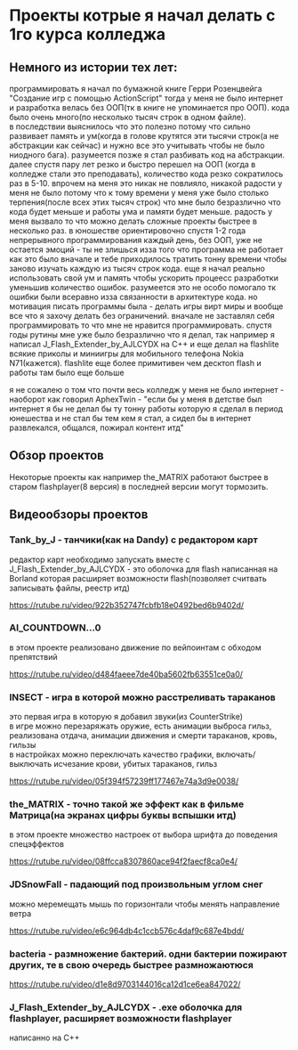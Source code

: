 # Проекты котрые я начал делать с 1го курса колледжа

## Немного из истории тех лет:

программировать я начал по бумажной книге Герри Розенцвейга "Создание игр с помощью ActionScript"
тогда у меня не было интернет и разработка велась без ООП(тк в книге не упоминается про ООП). кода было очень много(по несколько тысяч строк в одном файле).  
в последствии выяснилось что это полезно потому что сильно развивает память и ум(когда в голове крутятся эти тысячи строк(а не абстракции как сейчас) и нужно все это учитывать чтобы не было ниодного бага). разумеется позже я стал разбивать код на абстракции. далее спустя пару лет резко и быстро перешел на ООП (когда в колледже стали это преподавать), количество кода резко сократилось раз в 5-10. впрочем на меня это никак не повлияло, никакой радости у меня не было потому что к тому времени у меня уже было столько терпения(после всех этих тысяч строк) что мне было безразлично что кода будет меньше и работы ума и памяти будет меньше. радость у меня вызвало то что можно делать сложные проекты быстрее в несколько раз. в юношестве ориентировочно спустя 1-2 года непрерывного программирования каждый день, без ООП, уже не остается эмоций - ты не злишься изза того что программа не работает как это было вначале и тебе приходилось тратить тонну времени чтобы заново изучать каждую из тысяч строк кода. еще я начал реально использовать свой ум и память чтобы ускорить процеесс разработки уменьшив количество ошибок. разумеется это не особо помогало тк ошибки были всеравно изза связанности в архитектуре кода. но мотивация писать программы была - делать игры вирт миры и вообще все что я захочу делать без ограничений. вначале не заставлял себя программировать то что мне не нравится программировать. спустя годы рутины мне уже было безразлично что я делал, так например я написал J_Flash_Extender_by_AJLCYDX на C++ и еще делал на flashlite всякие приколы и миниигры для мобильного телефона Nokia N71(кажется). flashlite еще более примитивен чем десктоп flash и работы там было еще больше

я не сожалею о том что почти весь колледж у меня не было интернет - наоборот как говорил AphexTwin - "если бы у меня в детстве был интернет я бы не делал бы ту тонну работы которую я сделал в период юнешества и не стал бы тем кем я стал, а сидел бы в интернет развлекался, общался, пожирал контент итд"


## Обзор проектов

Некоторые проекты как например the_MATRIX работают быстрее в старом flashplayer(8 версия) в последней версии могут тормозить.

## Видеообзоры проектов

### Tank_by_J - танчики(как на Dandy) с редактором карт  
редактор карт необходимо запускать вместе с J_Flash_Extender_by_AJLCYDX - это оболочка для flash написанная на Borland которая расширяет возможности flash(позволяет считвать записывать файлы, реестр итд)

https://rutube.ru/video/922b352747fcbfb18e0492bed6b9402d/

### AI_COUNTDOWN...0
в этом проекте реализовано движение по вейпоинтам с обходом препятствий

https://rutube.ru/video/d484faeee7de40ba5602fb63551ce0a0/

### INSECT - игра в которой можно расстреливать тараканов
это первая игра в которую я добавил звуки(из CounterStrike)  
в игре можно перезаряжать оружие, есть анимации выброса гильз, реализована отдача, анимации движения и смерти тараканов, кровь, гильзы  
в настройках можно переключать качество графики, включать/выключать исчезание крови, убитых тараканов, гильз  

https://rutube.ru/video/05f394f57239ff177467e74a3d9e0038/

### the_MATRIX - точно такой же эффект как в фильме Матрица(на экранах цифры буквы вспышки итд)

в этом проекте множество настроек от выбора шрифта до поведения спецэффектов

https://rutube.ru/video/08ffcca8307860ace94f2faecf8ca0e4/

### JDSnowFall - падающий под произвольным углом снег
можно меремещать мышь по горизонтали чтобы менять направление ветра

https://rutube.ru/video/e6c964db4c1ccb576c4daf9c687e4bdd/


### bacteria - размножение бактерий. одни бактерии пожирают других, те в свою очередь быстрее размножаютюся

https://rutube.ru/video/d1e8d9703144016ca12d1ce6ea847022/

### J_Flash_Extender_by_AJLCYDX - .exe оболочка для flashplayer, расширяет возможности flashplayer
написанно на C++
